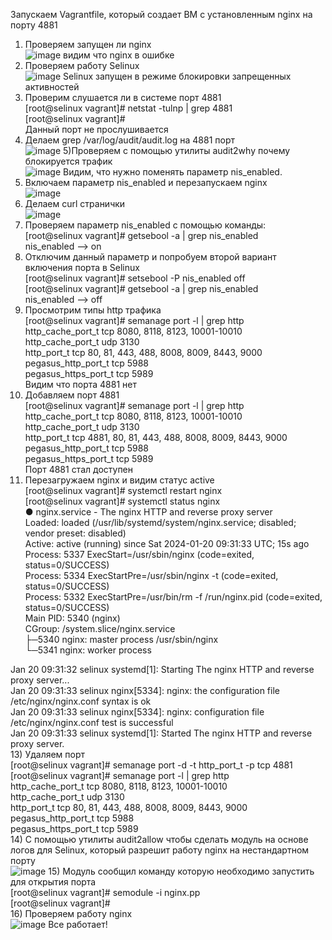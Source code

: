 Запускаем Vagrantfile, который создает ВМ с установленным nginx на порту 4881<br>
1) Проверяем запущен ли nginx<br>
 ![image](https://github.com/ViktorKonovalenko/otus_selinux/assets/32430041/f6437842-b095-4d50-9922-70ac2fb38e17)
видим что nginx в ошибке<br>
2) Проверяем работу Selinux<br>
![image](https://github.com/ViktorKonovalenko/otus_selinux/assets/32430041/91b19115-942c-464e-895d-5e1d935ef2e2)
Selinux запущен в режиме блокировки запрещенных активностей<br>
3) Проверим слушается ли в системе порт 4881<br>
[root@selinux vagrant]# netstat -tulnp | grep 4881<br>
[root@selinux vagrant]#<br>
Данный порт не прослушивается<br>
4) Делаем grep /var/log/audit/audit.log на 4881 порт<br>
   ![image](https://github.com/ViktorKonovalenko/otus_selinux/assets/32430041/a7a5abc5-c167-41d4-8718-a0aa6aa0017c)
5)Проверяем с помощью утилиты audit2why почему блокируется трафик<br>
![image](https://github.com/ViktorKonovalenko/otus_selinux/assets/32430041/abc4aa1c-d99f-445f-8e71-becbf424fae6)
Видим, что нужно поменять параметр nis_enabled.<br>
6) Включаем параметр nis_enabled и перезапускаем nginx<br>
![image](https://github.com/ViktorKonovalenko/otus_selinux/assets/32430041/922ec1be-0d68-4695-b635-cfc4a1bc2129)
7) Делаем curl странички<br>
![image](https://github.com/ViktorKonovalenko/otus_selinux/assets/32430041/fb77e116-ade8-47ed-842e-cf2bee98dc04)
8) Проверяем параметр nis_enabled с помощью команды:<br>
[root@selinux vagrant]# getsebool -a | grep nis_enabled<br>
nis_enabled --> on<br>
9) Отключим данный параметр и попробуем второй вариант включения порта в Selinux<br>
[root@selinux vagrant]# setsebool -P nis_enabled off<br>
[root@selinux vagrant]# getsebool -a | grep nis_enabled<br>
nis_enabled --> off<br>
10) Просмотрим типы http трафика<br>
[root@selinux vagrant]# semanage port -l | grep http<br>
http_cache_port_t              tcp      8080, 8118, 8123, 10001-10010<br>
http_cache_port_t              udp      3130<br>
http_port_t                    tcp      80, 81, 443, 488, 8008, 8009, 8443, 9000<br>
pegasus_http_port_t            tcp      5988<br>
pegasus_https_port_t           tcp      5989<br>
Видим что порта 4881 нет<br>
11) Добавляем порт 4881 <br>
[root@selinux vagrant]# semanage port -l | grep http<br>
http_cache_port_t              tcp      8080, 8118, 8123, 10001-10010<br>
http_cache_port_t              udp      3130<br>
http_port_t                    tcp      4881, 80, 81, 443, 488, 8008, 8009, 8443, 9000<br>
pegasus_http_port_t            tcp      5988<br>
pegasus_https_port_t           tcp      5989<br>
Порт 4881 стал доступен<br>
12) Перезагружаем nginx и видим статус active<br>
[root@selinux vagrant]# systemctl restart nginx<br>
[root@selinux vagrant]# systemctl status nginx<br>
● nginx.service - The nginx HTTP and reverse proxy server<br>
   Loaded: loaded (/usr/lib/systemd/system/nginx.service; disabled; vendor preset: disabled)<br>
   Active: active (running) since Sat 2024-01-20 09:31:33 UTC; 15s ago<br>
  Process: 5337 ExecStart=/usr/sbin/nginx (code=exited, status=0/SUCCESS)<br>
  Process: 5334 ExecStartPre=/usr/sbin/nginx -t (code=exited, status=0/SUCCESS)<br>
  Process: 5332 ExecStartPre=/usr/bin/rm -f /run/nginx.pid (code=exited, status=0/SUCCESS)<br>
 Main PID: 5340 (nginx)<br>
   CGroup: /system.slice/nginx.service<br>
           ├─5340 nginx: master process /usr/sbin/nginx<br>
           └─5341 nginx: worker process<br>

Jan 20 09:31:32 selinux systemd[1]: Starting The nginx HTTP and reverse proxy server...<br>
Jan 20 09:31:33 selinux nginx[5334]: nginx: the configuration file /etc/nginx/nginx.conf syntax is ok<br>
Jan 20 09:31:33 selinux nginx[5334]: nginx: configuration file /etc/nginx/nginx.conf test is successful<br>
Jan 20 09:31:33 selinux systemd[1]: Started The nginx HTTP and reverse proxy server.<br>
13) Удаляем порт<br>
[root@selinux vagrant]# semanage port -d -t http_port_t -p tcp 4881<br>
[root@selinux vagrant]# semanage port -l | grep http<br>
http_cache_port_t              tcp      8080, 8118, 8123, 10001-10010<br>
http_cache_port_t              udp      3130<br>
http_port_t                    tcp      80, 81, 443, 488, 8008, 8009, 8443, 9000<br>
pegasus_http_port_t            tcp      5988<br>
pegasus_https_port_t           tcp      5989<br>
14) С помощью утилиты audit2allow чтобы сделать модуль на основе логов для Selinux, который разрешит работу nginx на нестандартном порту<br>
![image](https://github.com/ViktorKonovalenko/otus_selinux/assets/32430041/8cededdd-a510-48a8-8f21-da279ba7289e)
15) Модуль сообщил команду которую необходимо запустить для открытия порта <br>
[root@selinux vagrant]# semodule -i nginx.pp<br>
[root@selinux vagrant]#<br>
16) Проверяем работу nginx<br>
![image](https://github.com/ViktorKonovalenko/otus_selinux/assets/32430041/3ae69b94-8772-47f0-9d14-771fa2cf26b2)
Все работает!
